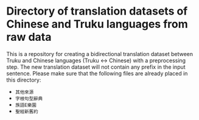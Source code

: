 # Directory of translation datasets of Chinese and Truku languages from raw data
This is a repository for creating a bidirectional translation dataset between Truku and Chinese languages (Truku ↔ Chinese) with a preprocessing step.
The new  translation dataset will not contain any prefix in the input sentence.
Please make sure that the following files are already placed in this directory:
* `其他來源`
* `字根句型辭典`
* `族語E樂園`
* `聖經新舊約`

